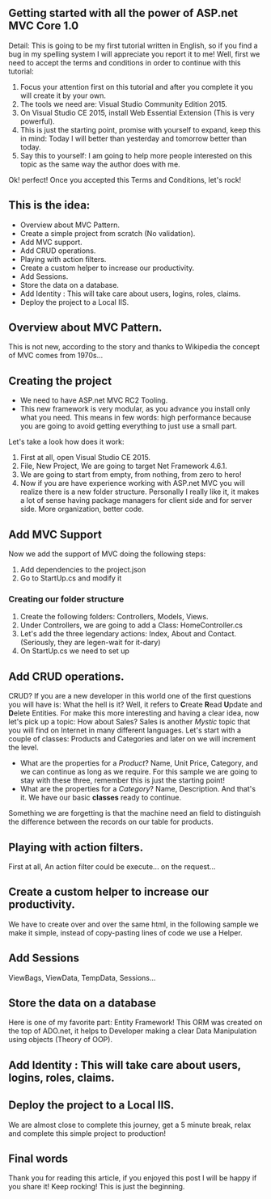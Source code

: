## Getting started with all the power of ASP.net MVC Core 1.0

Detail:
This is going to be my first tutorial written in English, so if you find a bug in my spelling system I will appreciate you report it to me!
Well, first we need to accept the terms and conditions in order to continue with this tutorial:

1.  Focus your attention first on this tutorial and after you complete it you will create it by your own.
2.  The tools we need are: Visual Studio Community Edition 2015.
3.  On Visual Studio CE 2015, install Web Essential Extension (This is very powerful).
4.  This is just the starting point, promise with yourself to expand, keep this in mind: Today I will better than yesterday and tomorrow better than today.
5.  Say this to yourself: I am going to help more people interested on this topic as the same way the author does with me.

Ok! perfect! Once you accepted this Terms and Conditions, let's rock!

This is the idea:
--------------------------
* Overview about MVC Pattern.
* Create a simple project from scratch (No validation).
* Add MVC support.
* Add CRUD operations.
* Playing with action filters.
* Create a custom helper to increase our productivity.
* Add Sessions.
* Store the data on a database.
* Add Identity : This will take care about users, logins, roles, claims. 
* Deploy the project to a Local IIS.

## Overview about MVC Pattern.
This is not new, according to the story and thanks to Wikipedia the concept of MVC comes from 1970s... 

## Creating the project
* We need to have ASP.net MVC RC2 Tooling.
* This new framework is very modular, as you advance you install only what you need. This means in few words: high performance because you are going to avoid getting everything to just use a small part.

Let's take a look how does it work:
1. First at all, open Visual Studio CE 2015.
2. File, New Project, We are going to target Net Framework 4.6.1.
3. We are going to start from empty, from nothing, from zero to hero!
4. Now if you are have experience working with ASP.net MVC you will realize there is a new folder structure. Personally I really like it, it makes a lot of sense having package managers for client side and for server side. More organization, better code.

## Add MVC Support
Now we add the support of MVC doing the following steps:
1. Add dependencies to the project.json
2. Go to StartUp.cs and modify it

### Creating our folder structure
1. Create the following folders: Controllers, Models, Views.
2. Under Controllers, we are going to add a Class: HomeController.cs
3. Let's add the three legendary actions: Index, About and Contact. (Seriously, they are legen-wait for it-dary)
4. On StartUp.cs we need to set up 

## Add CRUD operations.
CRUD? If you are a new developer in this world one of the first questions you will have is: What the hell is it? Well, it refers to **C**reate **R**ead **U**pdate and **D**elete Entities.
For make this more interesting and having a clear idea, now let's pick up a topic: How about Sales? Sales is another *Mystic* topic that you will find on Internet in many different languages. Let's start with a couple of classes: Products and Categories and later on we will increment the level.

* What are the properties for a *Product*? Name, Unit Price, Category, and we can continue as long as we require. For this sample we are going to stay with these three, remember this is just the starting point!
* What are the properties for a *Category*? Name, Description. And that's it. We have our basic **classes** ready to continue.

Something we are forgetting is that the machine need an field to distinguish the difference between the records on our table for products.

## Playing with action filters.
First at all, An action filter could be execute... on the request...

## Create a custom helper to increase our productivity.
We have to create over and over the same html, in the following sample we make it simple, instead of copy-pasting lines of code we use a Helper.

## Add Sessions
ViewBags, ViewData, TempData, Sessions...

## Store the data on a database
Here is one of my favorite part: Entity Framework! This ORM was created on the top of ADO.net, it helps to Developer making a clear Data Manipulation using objects (Theory of OOP).

## Add Identity : This will take care about users, logins, roles, claims. 

## Deploy the project to a Local IIS.
We are almost close to complete this journey, get a 5 minute break, relax and complete this simple project to production! 

Final words
------------------------
Thank you for reading this article, if you enjoyed this post I will be happy if you share it! Keep rocking! This is just the beginning. 
